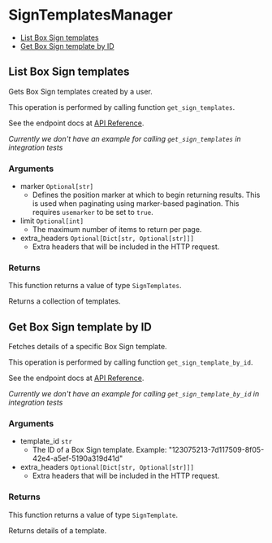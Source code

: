 # SignTemplatesManager

- [List Box Sign templates](#list-box-sign-templates)
- [Get Box Sign template by ID](#get-box-sign-template-by-id)

## List Box Sign templates

Gets Box Sign templates created by a user.

This operation is performed by calling function `get_sign_templates`.

See the endpoint docs at
[API Reference](https://developer.box.com/reference/get-sign-templates/).

_Currently we don't have an example for calling `get_sign_templates` in integration tests_

### Arguments

- marker `Optional[str]`
  - Defines the position marker at which to begin returning results. This is used when paginating using marker-based pagination. This requires `usemarker` to be set to `true`.
- limit `Optional[int]`
  - The maximum number of items to return per page.
- extra_headers `Optional[Dict[str, Optional[str]]]`
  - Extra headers that will be included in the HTTP request.

### Returns

This function returns a value of type `SignTemplates`.

Returns a collection of templates.

## Get Box Sign template by ID

Fetches details of a specific Box Sign template.

This operation is performed by calling function `get_sign_template_by_id`.

See the endpoint docs at
[API Reference](https://developer.box.com/reference/get-sign-templates-id/).

_Currently we don't have an example for calling `get_sign_template_by_id` in integration tests_

### Arguments

- template_id `str`
  - The ID of a Box Sign template. Example: "123075213-7d117509-8f05-42e4-a5ef-5190a319d41d"
- extra_headers `Optional[Dict[str, Optional[str]]]`
  - Extra headers that will be included in the HTTP request.

### Returns

This function returns a value of type `SignTemplate`.

Returns details of a template.
